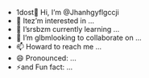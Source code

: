 - 1dost👋 Hi, I’m @Jhanhgyflgccji
- 👀 Itez’m interested in ...
- 🌱 I’srsbzm currently learning ...
- 💞️ I’m glbmlooking to collaborate on ...
- 📫 Howard to reach me ...
- 😄 Pronounced: ...
- ⚡and Fun fact: ...

<!---
Jhanhgyflgccji/Jhanhgyflgccji is a ✨ special ✨ repository because its `README.md` (this file) appears on your GitHub profile.
You can click the Preview link to take a look at your changes.
--->
